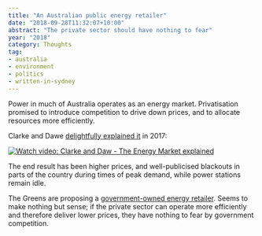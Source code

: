 ```yaml
---
title: "An Australian public energy retailer"
date: "2018-09-28T11:32:07+10:00"
abstract: "The private sector should have nothing to fear"
year: "2018"
category: Thoughts
tag:
- australia
- environment
- politics
- written-in-sydney
---
```

Power in much of Australia operates as an energy market. Privatisation promised to introduce competition to drive down prices, and to allocate resources more efficiently.

Clarke and Dawe [delightfully explained it] in 2017\:

<p><a href="https://www.youtube.com/watch?v=ELaBzj7cn14"><img src="https://rubenerd.com/files/2018/yt-ELaBzj7cn14@1x.jpg" alt="Watch video: Clarke and Daw - The Energy Market explained" srcset="https://rubenerd.com/files/2018/yt-ELaBzj7cn14@1x.jpg 1x, https://rubenerd.com/files/2018/yt-ELaBzj7cn14@2x.jpg 2x" /></a></p>

The end result has been higher prices, and well-publicised blackouts in parts of the country during times of peak demand, while power stations remain idle.

The Greens are proposing a [government-owned energy retailer]. Seems to make nothing but sense; if the private sector can operate more efficiently and therefore deliver lower prices, they have nothing to fear by government competition.

[government-owned energy retailer]: https://www.sbs.com.au/news/greens-want-public-owned-power-retailer
[delightfully explained it]: https://www.youtube.com/watch?v=ELaBzj7cn14 

